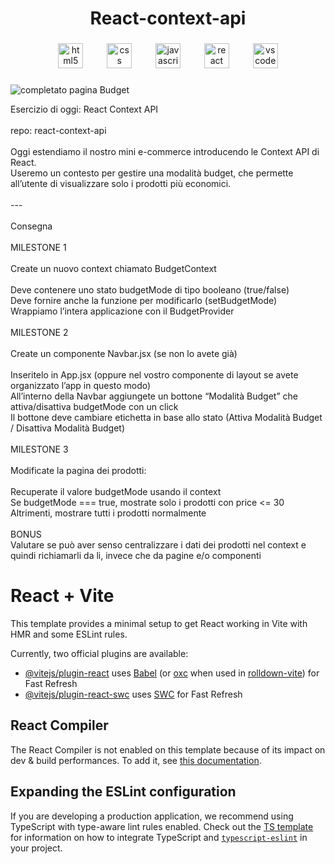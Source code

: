 <h1 align="center">React-context-api</h1>

###

<div align="center">
  <img src="https://cdn.jsdelivr.net/gh/devicons/devicon/icons/html5/html5-original.svg" height="40" alt="html5 logo"  />
  <img width="30" />
  <img src="https://cdn.jsdelivr.net/gh/devicons/devicon/icons/css3/css3-original.svg" height="40" alt="css logo"  />
  <img width="30" />
  <img src="https://cdn.jsdelivr.net/gh/devicons/devicon/icons/javascript/javascript-original.svg" height="40" alt="javascript logo"  />
  <img width="30" />
  <img src="https://cdn.jsdelivr.net/gh/devicons/devicon/icons/react/react-original.svg" height="40" alt="react logo"  />
  <img width="30" />
  <img src="https://cdn.jsdelivr.net/gh/devicons/devicon/icons/vscode/vscode-original.svg" height="40" alt="vscode logo"  />
</div>

###
###
![completato pagina Budget](./ModalitàBudget.png)

<p align="left">Esercizio di oggi: React Context API<br><br>repo: react-context-api<br><br>Oggi estendiamo il nostro mini e-commerce introducendo le Context API di React.<br>Useremo un contesto per gestire una modalità budget, che permette all’utente di visualizzare solo i prodotti più economici.<br><br>---<br><br>Consegna<br><br>MILESTONE 1<br><br>Create un nuovo context chiamato BudgetContext<br><br>Deve contenere uno stato budgetMode di tipo booleano (true/false)<br>Deve fornire anche la funzione per modificarlo (setBudgetMode)<br>Wrappiamo l’intera applicazione con il BudgetProvider<br><br>MILESTONE 2<br><br>Create un componente Navbar.jsx (se non lo avete già)<br><br>Inseritelo in App.jsx (oppure nel vostro componente di layout se avete organizzato l’app in questo modo)<br>All’interno della Navbar aggiungete un bottone “Modalità Budget” che attiva/disattiva budgetMode con un click<br>Il bottone deve cambiare etichetta in base allo stato (Attiva Modalità Budget / Disattiva Modalità Budget)<br><br>MILESTONE 3<br><br>Modificate la pagina dei prodotti:<br><br>Recuperate il valore budgetMode usando il context<br>Se budgetMode === true, mostrate solo i prodotti con price <= 30<br>Altrimenti, mostrare tutti i prodotti normalmente<br><br>BONUS<br>Valutare se può aver senso centralizzare i dati dei prodotti nel context e quindi richiamarli da li, invece che da pagine e/o componenti</p>

###

###

# React + Vite

This template provides a minimal setup to get React working in Vite with HMR and some ESLint rules.

Currently, two official plugins are available:

- [@vitejs/plugin-react](https://github.com/vitejs/vite-plugin-react/blob/main/packages/plugin-react) uses [Babel](https://babeljs.io/) (or [oxc](https://oxc.rs) when used in [rolldown-vite](https://vite.dev/guide/rolldown)) for Fast Refresh
- [@vitejs/plugin-react-swc](https://github.com/vitejs/vite-plugin-react/blob/main/packages/plugin-react-swc) uses [SWC](https://swc.rs/) for Fast Refresh

## React Compiler

The React Compiler is not enabled on this template because of its impact on dev & build performances. To add it, see [this documentation](https://react.dev/learn/react-compiler/installation).

## Expanding the ESLint configuration

If you are developing a production application, we recommend using TypeScript with type-aware lint rules enabled. Check out the [TS template](https://github.com/vitejs/vite/tree/main/packages/create-vite/template-react-ts) for information on how to integrate TypeScript and [`typescript-eslint`](https://typescript-eslint.io) in your project.
